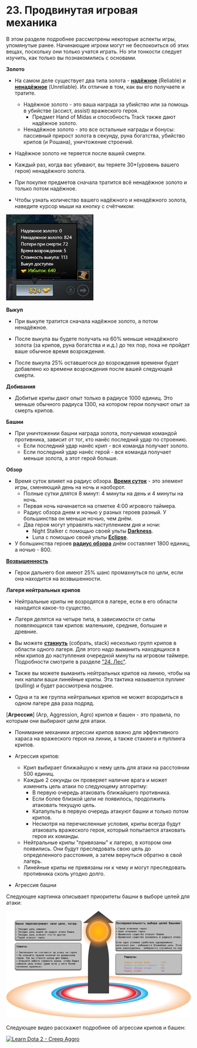 # 23. Продвинутая игровая механика

В этом разделе подробнее рассмотрены некоторые аспекты игры,  упомянутые ранее. Начинающие игроки могут не беспокоиться об этих вещах, поскольку они только учатся играть. Но эти тонкости следует изучить, как только вы познакомились с основами.

**Золото**

* На самом деле существует два типа золота - [**надёжное**](https://dota2-ru.gamepedia.com/%D0%97%D0%BE%D0%BB%D0%BE%D1%82%D0%BE#.D0.9D.D0.B0.D0.B4.D0.B5.D0.B6.D0.BD.D0.BE.D0.B5_.D0.B8_.D0.BD.D0.B5.D0.BD.D0.B0.D0.B4.D0.B5.D0.B6.D0.BD.D0.BE.D0.B5_.D0.B7.D0.BE.D0.BB.D0.BE.D1.82.D0.BE) (Reliable) и [**ненадёжное**](https://dota2-ru.gamepedia.com/%D0%97%D0%BE%D0%BB%D0%BE%D1%82%D0%BE#.D0.9D.D0.B0.D0.B4.D0.B5.D0.B6.D0.BD.D0.BE.D0.B5_.D0.B8_.D0.BD.D0.B5.D0.BD.D0.B0.D0.B4.D0.B5.D0.B6.D0.BD.D0.BE.D0.B5_.D0.B7.D0.BE.D0.BB.D0.BE.D1.82.D0.BE) (Unreliable). Их отличие в том, как вы его получаете и тратите.
    * Надёжное золото - это ваша награда за убийство или за помощь в убийстве (ассист, assist) вражеского героя.
        * Предмет Hand of Midas и способность Track также дают надёжное золото.
    * Ненадёжное золото - это все остальные награды и бонусы: пассивный прирост золота в секунду, руна богатства, убийство крипов (и Рошана), уничтожение строений.

* Надёжное золото не теряется после вашей смерти.

* Каждый раз, когда вас убивают, вы теряете 30*(уровень вашего героя) ненадёжного золота.

* При покупке предметов сначала тратится всё ненадёжное золото и только потом надёжное.

* Чтобы узнать количество вашего надёжного и ненадёжного золота, наведите курсор мыши на кнопку с счётчиком:

![Счётчик золота](images/23.1_gold_counter.png)

**Выкуп**

* При выкупе тратится сначала надёжное золото, а потом ненадёжное.

* После выкупа вы будете получать на 60% меньше ненадёжного золота (за крипов, руна богатства и и.д.) до тех пор, пока не пройдет ваше обычное время возрождения.

* После выкупа 25% оставшегося до возрождения времени будет добавлено ко времени возрождения после вашей следующей смерти.

**Добивания**

* Добитые крипы дают опыт только в радиусе 1000 единиц. Это меньше обычного радиуса 1300, на котором герои получают опыт за смерть крипов.

**Башни**

* При уничтожении башни награда золота, получаемая командой противника, зависит от тог, кто нанёс последний удар по строению.
    * Если последний удар нанёс крип - вся команда получает золото.
    * Если последний удар нанёс герой - вся команда получает меньше золота, а этот герой больше.

**Обзор**

* Время суток влияет на радиус обзора. 
[**Время суток**](https://dota2-ru.gamepedia.com/%D0%92%D1%80%D0%B5%D0%BC%D1%8F_%D1%81%D1%83%D1%82%D0%BE%D0%BA) - это элемент игры, сменяющий день на ночь и наоборот.
    * Полные сутки длятся 8 минут: 4 минуты на день и 4 минуты на ночь.
    * Первая ночь начинается на отметке 4:00 игрового таймера.
    * Радиус обзора днем и ночью у разных героев разный. У большинства он меньше ночью, чем днём.
    * Два героя могут управлять наступлением дня и ночи:
        * Night Stalker с помощью своей ульты [**Darkness**](https://dota2-ru.gamepedia.com/Night_Stalker#Darkness).
        * Luna с помощью своей ульты [**Eclipse**](https://dota2-ru.gamepedia.com/Luna#Eclipse).
* У большинства героев [**радиус обзора**](https://dota2-ru.gamepedia.com/%D0%9E%D0%B1%D0%B7%D0%BE%D1%80#.D0.94.D0.B0.D0.BB.D1.8C.D0.BD.D0.BE.D1.81.D1.82.D1.8C_.D0.BE.D0.B1.D0.B7.D0.BE.D1.80.D0.B0_.D0.B4.D0.BD.D0.B5.D0.BC_.D0.B8_.D0.BD.D0.BE.D1.87.D1.8C.D1.8E) днём составляет 1800 единиц, а ночью - 800.

[**Возвышенность**](https://dota2-ru.gamepedia.com/%D0%9E%D0%B1%D0%B7%D0%BE%D1%80#.D0.92.D0.BE.D0.B7.D0.B2.D1.8B.D1.88.D0.B5.D0.BD.D0.BD.D0.BE.D1.81.D1.82.D1.8C)

* Герои дальнего боя имеют 25% шанс промахнуться по цели, если она находится на возвышенности.

**Лагеря нейтральных крипов**

* Нейтральные крипы не возродятся в лагере, если в его области находится какое-то существо.

* Лагеря делятся на четыре типа, в зависимости от силы появляющихся там крипов: маленькие, средние, большие и древние.

* Вы можете [**стакнуть**](https://dota2-ru.gamepedia.com/Creep_Stacking) (собрать, stack) несколько групп крипов в области одного лагеря. Для этого надо выманить находящихся в нём крипов до наступления очередной минуты на игровом таймере. Подробности смотрите в разделе ["24. Лес"]().

* Также вы можете выманить нейтральных крипов на линию, чтобы на них напали ваши линейные крипы. Эта тактика называется пуллинг (pulling) и будет рассмотрена позднее.

* Одна и та же группа нейтральных крипов не может возродиться в одном лагере два раза подряд.

[**Агрессия**] (Агр, Aggression, Agro) крипов и башен - это правила, по которым они выбирают цели для атаки.

* Понимание механики агрессии крипов важно для эффективного хараса на вражеского героя на линии, а также стакинга и пуллинга крипов.

* Агрессия крипов:
    * Крип выбирает ближайшую к нему цель для атаки на расстоянии 500 единиц.
    * Каждые 2 секунды он проверяет наличие врага и может изменить цель атаки по следующему алгоритму:
        * В первую очередь атаковать ближайшего противника.
        * Если более близкой цели не появилось, продолжить атаковать текущую цель.
        * Катапульты в первую очередь атакуют башни и только потом крипов.
        * Несмотря на перечисленные условия, крипы всегда будут атаковать вражеского героя, который попытается атаковать героя их команды.
    * Нейтральные крипы "привязаны" к лагерю, в котором они появились. Они будут преследовать свою цель до определенного расстояния, а затем вернуться обратно в свой лагерь.
    * Линейные крипы не привязаны ни к чему и могут преследовать противника сколь угодно долго.

* Агрессия башни

Следующее картинка описывает приоритеты башни в выборе целей для атаки:

![Агрессия башен](images/23.2_tower_agression.png)

Следующее видео расскажет подробнее об агрессии крипов и башен:

[![Learn Dota 2 - Creep Aggro](http://img.youtube.com/vi/lOXljong68E/0.jpg)](https://www.youtube.com/watch?v=lOXljong68E)


